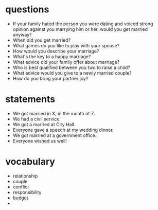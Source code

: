 # questions
* If your family hated the person you were dating and voiced strong opinion against you marrying him or her, would you get married anyway?
* When did you get married?
* What games do you like to play with your spouse?
* How would you describe your marriage?
* What's the key to a happy marriage?
* What advice did your family offer about marriage?
* Who is best qualified between you two to raise a child?
* What advice would you give to a newly married couple?
* How do you bring your partner joy?

# statements

* We got married in X, in the month of Z.
* We had a civil service.
* We got a married at City Hall.
* Everyone gave a speech at my wedding dinner.
* We got married at a government office.
* Everyone wished us well!

# vocabulary
- relationship
- couple
- conflict
- responsibility
- budget
- 